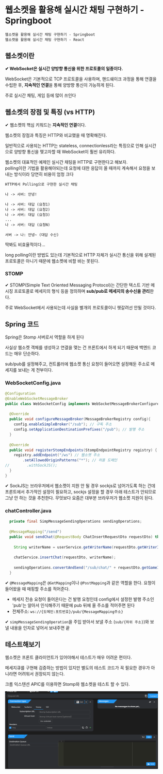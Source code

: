 # 웹소켓을 활용해 실시간 채팅 구현하기 - Springboot

```
웹소켓을 활용해 실시간 채팅 구현하기 - Springboot
웹소켓을 활용해 실시간 채팅 구현하기 - React
```

## 웹소켓이란

**✔ WebSocket은 실시간 양방향 통신을 위한 프로토콜의 일종이다.**

WebSocket은 기본적으로 TCP 프로토콜을 사용하며, 핸드쉐이크 과정을 통해 연결을 수립한 후, **지속적인 연결**을 통해 양방향 통신이 가능하게 된다.

주로 실시간 채팅, 게임 등에 많이 쓰인다

## 웹소켓의 장점 및 특징 (vs HTTP)

✔ 웹소켓의 핵심 키워드는 **지속적인 연결**이다.

웹소켓의 장점과 특징은 HTTP와 비교했을 때 명확해진다.

일반적으로 사용되는 HTTP는 stateless, connectionless라는 특징으로 인해 실시간으로 양방향 통신을 맺고자할 때 WebSocket이 훨씬 유리하다.

웹소켓의 대표적인 예제인 실시간 채팅을 HTTP로 구현한다고 해보자.  
polling이란 기법을 활용해야되는데 요청에 대한 응답이 올 때까지 계속해서 요청을 보내는 방식이라 당연히 비용이 엄청 크다
```
HTTP에서 Polling으로 구현한 실시간 채팅

나 -> 서버: 안녕!

나 -> 서버: 대답 (요청1)
나 -> 서버: 대답 (요청2)
나 -> 서버: 대답 (요청3)
...
나 -> 서버: 대답 (요청N)

서버 -> 나: 안녕~ (대답 수신)
```
딱봐도 비효율적이다...

long polling이란 방법도 있는데 기본적으로 HTTP 자체가 실시간 통신을 위해 설계된 프로토콜은 아니기 때문에 웹소켓에 비할 바는 못된다.

### STOMP

✔ STOMP(Simple Text Oriented Messaging Protocol)는 간단한 텍스트 기반 메시징 프로토콜로 메세지의 형식 등을 정의하며 **sub/pub로 메세지의 송수신을 관리**한다.

주로 WebSocket에서 사용되는데 사실을 별개의 프로토콜이니 헷갈려선 안될 것이다.

## Spring 코드

Spring은 Stomp 서버로서 역할을 하게 된다

사실상 웹소켓 객체를 생성하고 연결을 맺는 건 프론트에서 하게 되기 때문에 백엔드 코드는 매우 단순하다.

sub/pub를 설정해주고, 컨트롤러에 웹소켓 통신 요청이 들어오면 설정해둔 주소로 메세지를 보내는 게 전부이다.

### WebSocketConfig.java

```java
@Configuration
@EnableWebSocketMessageBroker
public class WebSocketConfig implements WebSocketMessageBrokerConfigurer {

  @Override
  public void configureMessageBroker(MessageBrokerRegistry config){
    config.enableSimpleBroker("/sub"); // 구독 주소
    config.setApplicationDestinationPrefixes("/pub"); // 발행 주소
  }

  @Override
  public void registerStompEndpoints(StompEndpointRegistry registry) {
    registry.addEndpoint("/ws") // 웹소켓 주소
        .setAllowedOriginPatterns("*"); // 허용 도메인 
//        .withSockJS();
  }
}

```

✔ SockJS는 브라우저에서 웹소켓이 지원 안 될 경우 sockjs로 넘어가도록 하는 건데 프론트에서 추가적인 설정이 필요하고, sockjs 설정을 할 경우 아래 테스트가 안되므로 그냥 안 하는 것을 추천한다. 무엇보다 요즘은 대부분 브라우저가 웹소켓 지원이 된다.

### chatController.java

```java
  private final SimpMessageSendingOperations sendingOperations;
  
  @MessageMapping("/send")
  public void sendChat(@RequestBody ChatInsertRequestDto requestDto) throws ClassNotFoundException, NotFoundException {

    String writerName = userService.getWriterName(requestDto.getWriterId());

    chatService.insertChat(requestDto, writerName);

    sendingOperations.convertAndSend("/sub/chat/" + requestDto.getGameId() + requestDto.getChatRoomId(), requestDto.toEntity(writerName));
  }
```

✔ `@MessageMapping`은 `@GetMapping`이나 `@PostMapping`과 같은 역할을 한다. 요청이 들어왔을 때 매핑할 주소를 적어준다.
- 메세지 전송 요청이 들어온다는 건 발행 요청인데 config에서 설정한 발행 주소인 'pub'는 알아서 인식해주기 때문에 pub 뒤에 올 주소를 적어주면 된다
- 전체주소: `ws://{도메인:포트번호}/pub/{MessageMapping주소}`


✔ `simpMessageSendingOperation`을 주입 받아서 보낼 주소 (`sub/{하위 주소}`)와 보낼 내용을 인자로 넣어서 보내주면 끝

## 테스트해보기

웹소켓은 프론트 클라이언트가 있어야해서 테스트가 매우 어려운 편이다.

메세지큐를 구현해 검증하는 방법이 있지만 별도의 테스트 코드가 꼭 필요한 경우가 아니라면 어려워서 권장되지 않는다.

크롬 익스텐션 APIC를 이용하면 Stomp와 웹소켓을 테스트 할 수 있다.

![](assets/웹소켓springboot.md/2023-04-23-11-20-52.png)


